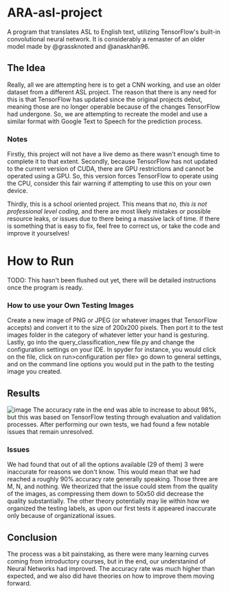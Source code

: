 # ARA-asl-project
A program that translates ASL to English text, utilizing TensorFlow's built-in convolutional neural network. It is considerably a remaster of an older model made by @grassknoted and @anaskhan96.

## The Idea
Really, all we are attempting here is to get a CNN working, and use an older dataset from a different ASL project. The reason that there is any need for this is that TensorFlow has updated since the original projects debut, meaning those are no longer operable because of the changes TensorFlow had undergone. So, we are attempting to recreate the model and use a similar format with Google Text to Speech for the prediction process.

### Notes
Firstly, this project will not have a live demo as there wasn't enough time to complete it to that extent. Secondly, because TensorFlow has not updated to the current version of CUDA, there are GPU restrictions and cannot be operated using a GPU. So, this version forces TensorFlow to operate using the CPU, consider this fair warning if attempting to use this on your own device.

Thirdly, this is a school oriented project. This means that *no, this is not professional level coding*, and there are most likely mistakes or possible resource leaks, or issues due to there being a massive lack of time. If there is something that is easy to fix, feel free to correct us, or take the code and improve it yourselves!

# How to Run
TODO: This hasn't been flushed out yet, there will be detailed instructions once the program is ready.

### How to use your Own Testing Images
Create a new image of PNG or JPEG (or whatever images that TensorFlow accepts) and convert it to the size of 200x200 pixels. Then port it to the test images folder in the category of whatever letter your hand is gesturing. Lastly, go into the query_classification_new file.py and change the configuration settings on your IDE. In spyder for instance, you would click on the file, click on run>configuration per file> go down to general settings, and on the command line options you would put in the path to the testing image you created.

## Results
![image](https://user-images.githubusercontent.com/92128432/145925092-bfda24df-41fb-4341-8b20-912f443d27a7.png)
The accuracy rate in the end was able to increase to about 98%, but this was based on TensorFlow testing through evaluation and validation processes. After performing our own tests, we had found a few notable issues that remain unresolved. 

### Issues
We had found that out of all the options available (29 of them) 3 were inaccurate for reasons we don't know. This would mean that we had reached a roughly 90% accuracy rate generally speaking. Those three are M, N, and nothing. We theorized that the issue could stem from the quality of the images, as compressing them down to 50x50 did decrease the quality substantially. The other theory potentially may lie within how we organized the testing labels, as upon our first tests it appeared inaccurate only because of organizational issues. 

## Conclusion
The process was a bit painstaking, as there were many learning curves coming from introductory courses, but in the end, our understanind of Neural Networks had improved. The accuracy rate was much higher than expected, and we also did have theories on how to improve them moving forward.
